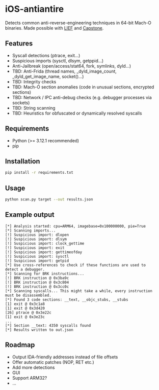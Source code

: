 # iOS-antiantire

Detects common anti-reverse-engineering techniques in 64-bit Mach-O binaries. Made possible with [LIEF](https://lief.re/) and [Capstone](http://www.capstone-engine.org/).

## Features

- Syscall detections (ptrace, exit...)
- Suspicious imports (sysctl, dlsym, getppid...)
- Anti-Jailbreak (open/access/stat64, fork, symlinks, dyld...)
- TBD: Anti-Frida (thread names, _dyld_image_count, _dyld_get_image_name, socket()...)
- TBD: Integrity checks
- TBD: Mach-O section anomalies (code in unusual sections, encrypted sections)
- TBD: Network / IPC anti-debug checks (e.g. debugger processes via sockets)
- TBD: String scanning
- TBD: Heuristics for obfuscated or dynamically resolved syscalls

## Requirements

- Python (>= 3.12.1 recommended)
- pip

## Installation

```bash
pip install -r requirements.txt
```

## Usage

```bash
python scan.py target --out results.json
```

## Example output

```plain
[*] Analysis started: cpu=ARM64, imagebase=0x100000000, pie=True
[*] Scanning imports...
[!] Suspicious import: dlopen
[!] Suspicious import: dlsym
[!] Suspicious import: clock_gettime
[!] Suspicious import: exit
[!] Suspicious import: gettimeofday
[!] Suspicious import: sysctl
[!] Suspicious import: getpid
[*] Use cross-references to check if these functions are used to detect a debugger.
[*] Scanning for BRK instructions...
[!] BRK instruction @ 0x3ba9c
[!] BRK instruction @ 0x3c804
[!] BRK instruction @ 0x3cc0c
[*] Scanning syscalls... This might take a while, every instruction must be disassembled.
[*] Found 3 code sections: __text, __objc_stubs, __stubs
[1] exit @ 0x3c1a8
[1] exit @ 0x3d420
[26] ptrace @ 0x3e22c
[1] exit @ 0x3e23c
...
[*] Section __text: 4350 syscalls found
[*] Results written to out.json
````

## Roadmap

- Output IDA-friendly addresses instead of file offsets
- Offer automatic patches (NOP, RET etc.)
- Add more detections
- GUI
- Support ARM32?
- ...
